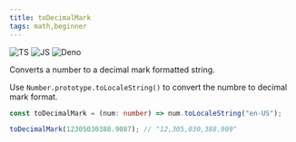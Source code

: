 ```yaml
---
title: toDecimalMark
tags: math,beginner
---
```


![TS](https://img.shields.io/badge/supports-typescript-blue.svg?style=flat-square)
![JS](https://img.shields.io/badge/supports-javascript-yellow.svg?style=flat-square)
![Deno](https://img.shields.io/badge/supports-deno-green.svg?style=flat-square)

Converts a number to a decimal mark formatted string.

Use `Number.prototype.toLocaleString()` to convert the numbre to decimal mark format.

```ts title="typescript"
const toDecimalMark = (num: number) => num.toLocaleString("en-US");
```

```ts title="typescript"
toDecimalMark(12305030388.9087); // "12,305,030,388.909"
```

